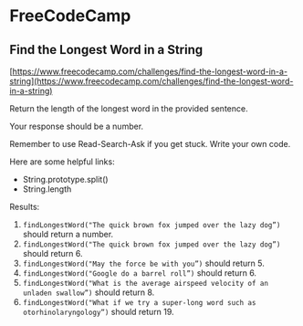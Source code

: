 # FreeCodeCamp
## Find the Longest Word in a String 

[https://www.freecodecamp.com/challenges/find-the-longest-word-in-a-string](https://www.freecodecamp.com/challenges/find-the-longest-word-in-a-string)

Return the length of the longest word in the provided sentence.

Your response should be a number.

Remember to use Read-Search-Ask if you get stuck. Write your own code.

Here are some helpful links:
* String.prototype.split()
* String.length

Results:
1. `findLongestWord("The quick brown fox jumped over the lazy dog”)` should return a number.
2. `findLongestWord("The quick brown fox jumped over the lazy dog”)` should return 6.
3. `findLongestWord("May the force be with you”)` should return 5.
4. `findLongestWord("Google do a barrel roll”)` should return 6.
5. `findLongestWord("What is the average airspeed velocity of an unladen swallow”)` should return 8.
6. `findLongestWord("What if we try a super-long word such as otorhinolaryngology”)` should return 19.